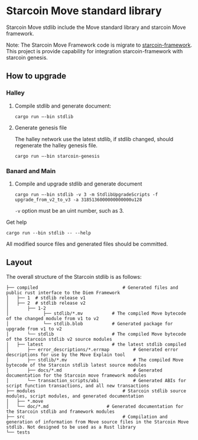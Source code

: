 # Starcoin Move standard library

Starcoin Move stdlib include the Move standard library and starcoin Move framework.

Note: The Starcoin Move Framework code is migrate to [starcoin-framework](https://github.com/starcoinorg/starcoin-framework/). This project is provide capability for integration starcoin-framework with starcoin genesis.

## How to upgrade 

### Halley 

1. Compile stdlib and generate document:

    ```shell
    cargo run —-bin stdlib
    ```

2. Generate genesis file

    The halley network use the latest stdlib, if stdlib changed, should regenerate the halley genesis file.

    ```shell
    cargo run —-bin starcoin-genesis
    ```

### Banard and Main

1. Compile and upgrade stdlib and generate document

    ```shell
    cargo run —-bin stdlib -v 3 -m StdlibUpgradeScripts -f upgrade_from_v2_to_v3 -a 3185136000000000000u128
    ```

    `-v` option must be an uint number, such as 3.

Get help

```shell
cargo run --bin stdlib -- --help
```

All modified source files and generated files should be committed.

## Layout
The overall structure of the Starcoin stdlib is as follows:

```
├── compiled                                # Generated files and public rust interface to the Diem Framework
│   ├── 1  # stdlib release v1
│   ├── 2  # stdlib release v2
│       ├── 1-2
│             ├── stdlib/*.mv           # The compiled Move bytecode of the changed module from v1 to v2
│             └── stdlib.blob           # Generated package for upgrade from v1 to v2
│       └── stdlib                      # The compiled Move bytecode of the Starcoin stdlib v2 source modules
│   ├── latest                          # the latest stdlib compiled
│       ├── error_descriptions/*.errmap         # Generated error descriptions for use by the Move Explain tool
│       ├── stdlib/*.mv                         # The compiled Move bytecode of the Starcoin stdlib latest source modules
│       ├── docs/*.md                           # Generated documentation for the Starcoin move framework modules
│       └── transaction_scripts/abi             # Generated ABIs for script function transactions, and all new transactions
├── modules                                 # Starcoin stdlib source modules, script modules, and generated documentation
│   ├── *.move
│   └── doc/*.md                      # Generated documentation for the Starcoin stdlib and framework modules
├── src                                     # Compilation and generation of information from Move source files in the Starcoin Move stdlib. Not designed to be used as a Rust library
└── tests
```
